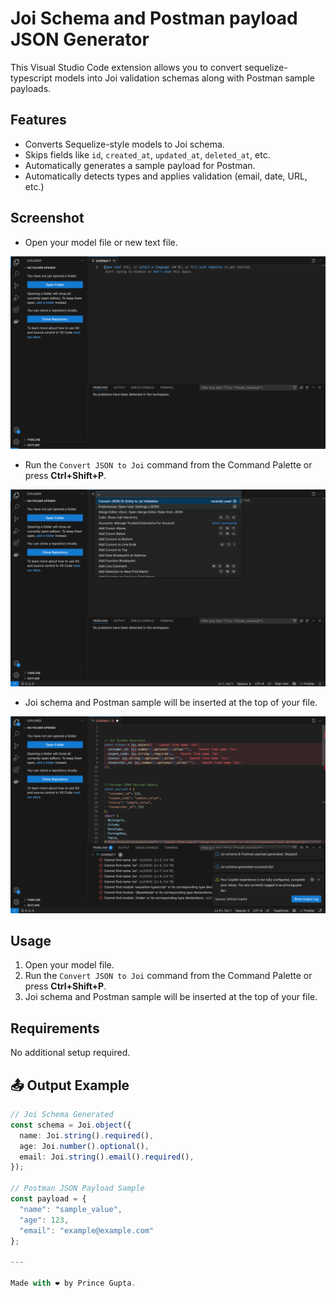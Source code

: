 # Joi Schema and Postman payload JSON Generator

This Visual Studio Code extension allows you to convert sequelize-typescript models into Joi validation schemas along with Postman sample payloads.

## Features

- Converts Sequelize-style models to Joi schema.
- Skips fields like `id`, `created_at`, `updated_at`, `deleted_at`, etc.
- Automatically generates a sample payload for Postman.
- Automatically detects types and applies validation (email, date, URL, etc.)

## Screenshot

- Open your model file or new text file.

![Alt text](assets/img4.png)

- Run the `Convert JSON to Joi` command from the Command Palette or press **Ctrl+Shift+P**.

![Alt text](assets/img2.png)

- Joi schema and Postman sample will be inserted at the top of your file.

![Alt text](assets/img1.png)

## Usage

1. Open your model file.
2. Run the `Convert JSON to Joi` command from the Command Palette or press **Ctrl+Shift+P**.
3. Joi schema and Postman sample will be inserted at the top of your file.

## Requirements

No additional setup required.

## 📤 Output Example

```ts
// Joi Schema Generated
const schema = Joi.object({
  name: Joi.string().required(),
  age: Joi.number().optional(),
  email: Joi.string().email().required(),
});

// Postman JSON Payload Sample
const payload = {
  "name": "sample_value",
  "age": 123,
  "email": "example@example.com"
};

---

Made with ❤️ by Prince Gupta.
```
